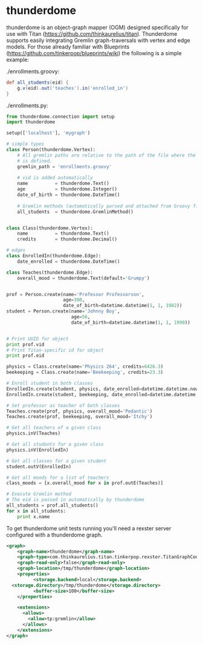 thunderdome
===========

thunderdome is an object-graph mapper (OGM) designed specifically for use with Titan (https://github.com/thinkaurelius/titan).
Thunderdome supports easily integrating Gremlin graph-traversals with vertex and edge models. For those already familiar with
Blueprints (https://github.com/tinkerpop/blueprints/wiki) the following is a simple example:

./enrollments.groovy:

``` groovy
def all_students(eid) {
    g.v(eid).out('teaches').in('enrolled_in')
}
```

./enrollments.py:

``` python
from thunderdome.connection import setup
import thunderdome

setup(['localhost'], 'mygraph')

# simple types
class Person(thunderdome.Vertex):
    # All gremlin paths are relative to the path of the file where the class
    # is defined.
    gremlin_path = 'enrollments.groovy'
    
    # vid is added automatically
    name          = thunderdome.Text()
    age           = thunderdome.Integer()
    date_of_birth = thunderdome.DateTime()
    
    # Gremlin methods (automatically parsed and attached from Groovy file)
    all_students  = thunderdome.GremlinMethod()


class Class(thunderdome.Vertex):
    name          = thunderdome.Text()
    credits       = thunderdome.Decimal()

# edges
class EnrolledIn(thunderdome.Edge):
    date_enrolled = thunderdome.DateTime()

class Teaches(thunderdome.Edge):
    overall_mood = thunderdome.Text(default='Grumpy')


prof = Person.create(name='Professor Professorson',
                     age=300,
                     date_of_birth=datetime.datetime(1, 1, 1982))
student = Person.create(name='Johnny Boy',
                        age=56,
                        date_of_birth=datetime.datetime(1, 1, 1990))


# Print UUID for object
print prof.vid
# Print Titan-specific id for object
print prof.eid

physics = Class.create(name='Physics 264', credits=6426.3)
beekeeping = Class.create(name='Beekeeping', credits=23.3)

# Enroll student in both classes
EnrolledIn.create(student, physics, date_enrolled=datetime.datetime.now())
EnrolledIn.create(student, beekeeping, date_enrolled=datetime.datetime.now())

# Set professor as teacher of both classes
Teaches.create(prof, physics, overall_mood='Pedantic')
Teaches.create(prof, beekeeping, overall_mood='Itchy')

# Get all teachers of a given class
physics.inV(Teaches)

# Get all students for a given class
physics.inV(EnrolledIn)

# Get all classes for a given student
student.outV(EnrolledIn)

# Get all moods for a list of teachers
class_moods = [x.overall_mood for x in prof.outE(Teaches)]

# Execute Gremlin method
# The eid is passed in automatically by thunderdome
all_students = prof.all_students()
for x in all_students:
    print x.name

```


To get thunderdome unit tests running you'll need a rexster server configured with a thunderdome graph.  

``` xml
<graph>
    <graph-name>thunderdome</graph-name>
    <graph-type>com.thinkaurelius.titan.tinkerpop.rexster.TitanGraphConfiguration</graph-type>
    <graph-read-only>false</graph-read-only>
    <graph-location>/tmp/thunderdome</graph-location>
    <properties>
          <storage.backend>local</storage.backend>
  <storage.directory>/tmp/thunderdome</storage.directory>
          <buffer-size>100</buffer-size>
    </properties>

    <extensions>
      <allows>
        <allow>tp:gremlin</allow>
      </allows>
    </extensions>
</graph>
```
